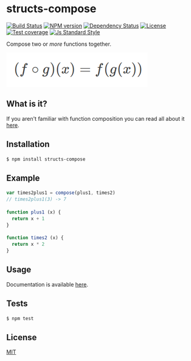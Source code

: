 
# structs-compose

[![Build Status][travis-image]][travis-url]
[![NPM version][npm-image]][npm-url]
[![Dependency Status][david-image]][david-url]
[![License][license-image]][license-url]
[![Test coverage][coveralls-image]][coveralls-url]
[![Js Standard Style][standard-image]][standard-url]

Compose two or _more_ functions together.

![Function Composition](./docs/composition.png)

## What is it?

If you aren't familiar with function composition you can read all about it [here](http://scott.sauyet.com/Javascript/Talk/Compose/2013-05-22/#slide-0).

## Installation

```bash
$ npm install structs-compose
```

## Example

```js
var times2plus1 = compose(plus1, times2)
// times2plus1(3) -> 7

function plus1 (x) {
  return x + 1
}

function times2 (x) {
  return x * 2
}
```

## Usage

Documentation is available [here](./docs/index.md).

## Tests

```bash
$ npm test
```

## License

[MIT][license-url]

[npm-image]: https://img.shields.io/npm/v/structs-compose.svg?style=flat-square
[npm-url]: https://npmjs.org/package/structs-compose

[david-image]: http://img.shields.io/david/structs/compose.svg?style=flat-square
[david-url]: https://david-dm.org/structs/compose

[license-image]: http://img.shields.io/npm/l/structs-compose.svg?style=flat-square
[license-url]: ./license

[travis-image]: https://img.shields.io/travis/structs/compose.svg?style=flat-square
[travis-url]: https://travis-ci.org/structs/compose

[coveralls-image]: https://img.shields.io/coveralls/structs/compose/master.svg?style=flat-square
[coveralls-url]: https://coveralls.io/r/structs/compose?branch=master

[standard-image]: https://img.shields.io/badge/code%20style-standard-brightgreen.svg?style=flat-square
[standard-url]: https://github.com/feross/standard